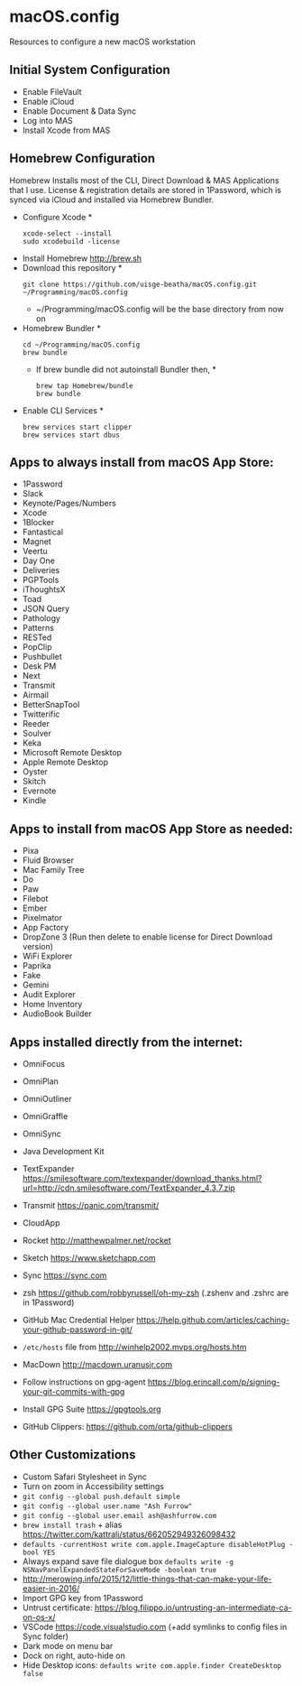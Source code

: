 # macOS.config
Resources to configure a new macOS workstation

## Initial System Configuration
* Enable FileVault
* Enable iCloud
* Enable Document & Data Sync
* Log into MAS
* Install Xcode from MAS

## Homebrew Configuration
Homebrew Installs most of the CLI, Direct Download & MAS Applications that I use. License & registration details are stored in 1Password, which is synced via iCloud and installed via Homebrew Bundler.

* Configure Xcode
    * 
    ~~~~
	xcode-select --install
	sudo xcodebuild -license
	~~~~
* Install Homebrew http://brew.sh
* Download this repository
    * 
    ~~~~
    git clone https://github.com/uisge-beatha/macOS.config.git ~/Programming/macOS.config
    ~~~~
    * ~/Programming/macOS.config will be the base directory from now on
* Homebrew Bundler
    * 
    ~~~~
    cd ~/Programming/macOS.config
    brew bundle
    ~~~~
    * If brew bundle did not autoinstall Bundler then,
        * 
        ~~~~
        brew tap Homebrew/bundle 
        brew bundle
        ~~~~
* Enable CLI Services
    * 
    ~~~~
    brew services start clipper
    brew services start dbus
    ~~~~

## Apps to always install from macOS App Store:
* 1Password
* Slack
* Keynote/Pages/Numbers
* Xcode
* 1Blocker
* Fantastical
* Magnet
* Veertu
* Day One
* Deliveries
* PGPTools
* iThoughtsX
* Toad
* JSON Query
* Pathology
* Patterns
* RESTed
* PopClip
* Pushbullet
* Desk PM
* Next
* Transmit
* Airmail
* BetterSnapTool
* Twitterific
* Reeder
* Soulver
* Keka
* Microsoft Remote Desktop
* Apple Remote Desktop
* Oyster
* Skitch
* Evernote
* Kindle



## Apps to install from macOS App Store as needed:
* Pixa
* Fluid Browser
* Mac Family Tree
* Do
* Paw
* Filebot
* Ember
* Pixelmator
* App Factory
* DropZone 3 (Run then delete to enable license for Direct Download version)
* WiFi Explorer
* Paprika
* Fake
* Gemini
* Audit Explorer
* Home Inventory
* AudioBook Builder


## Apps installed directly from the internet:
* OmniFocus
* OmniPlan
* OmniOutliner
* OmniGraffle
* OmniSync
* Java Development Kit 
* TextExpander https://smilesoftware.com/textexpander/download_thanks.html?url=http://cdn.smilesoftware.com/TextExpander_4.3.7.zip
* Transmit https://panic.com/transmit/


* CloudApp
* Rocket http://matthewpalmer.net/rocket
* Sketch https://www.sketchapp.com
* Sync https://sync.com
* zsh https://github.com/robbyrussell/oh-my-zsh (.zshenv and .zshrc are in 1Password)
* GitHub Mac Credential Helper https://help.github.com/articles/caching-your-github-password-in-git/


* `/etc/hosts` file from http://winhelp2002.mvps.org/hosts.htm
* MacDown http://macdown.uranusjr.com
* Follow instructions on gpg-agent https://blog.erincall.com/p/signing-your-git-commits-with-gpg
* Install GPG Suite https://gpgtools.org 
* GitHub Clippers: https://github.com/orta/github-clippers

## Other Customizations

* Custom Safari Stylesheet in Sync
* Turn on zoom in Accessibility settings
* `git config --global push.default simple`
* `git config --global user.name "Ash Furrow"`
* `git config --global user.email ash@ashfurrow.com`
* `brew install trash` + alias https://twitter.com/kattrali/status/662052949326098432
* `defaults -currentHost write com.apple.ImageCapture disableHotPlug -bool YES`
* Always expand save file dialogue box `defaults write -g NSNavPanelExpandedStateForSaveMode -boolean true`
* http://merowing.info/2015/12/little-things-that-can-make-your-life-easier-in-2016/
* Import GPG key from 1Password
* Untrust certificate: https://blog.filippo.io/untrusting-an-intermediate-ca-on-os-x/ 
* VSCode https://code.visualstudio.com (+add symlinks to config files in Sync folder)
* Dark mode on menu bar
* Dock on right, auto-hide on
* Hide Desktop icons: `defaults write com.apple.finder CreateDesktop false`
